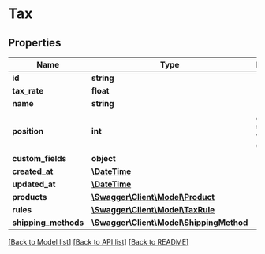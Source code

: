 # Tax

## Properties
Name | Type | Description | Notes
------------ | ------------- | ------------- | -------------
**id** | **string** |  | [optional] 
**tax_rate** | **float** |  | 
**name** | **string** |  | 
**position** | **int** | Added since version: 6.4.0.0 | 
**custom_fields** | **object** |  | [optional] 
**created_at** | [**\DateTime**](\DateTime.md) |  | 
**updated_at** | [**\DateTime**](\DateTime.md) |  | [optional] 
**products** | [**\Swagger\Client\Model\Product**](Product.md) |  | [optional] 
**rules** | [**\Swagger\Client\Model\TaxRule**](TaxRule.md) |  | [optional] 
**shipping_methods** | [**\Swagger\Client\Model\ShippingMethod**](ShippingMethod.md) |  | [optional] 

[[Back to Model list]](../../README.md#documentation-for-models) [[Back to API list]](../../README.md#documentation-for-api-endpoints) [[Back to README]](../../README.md)

